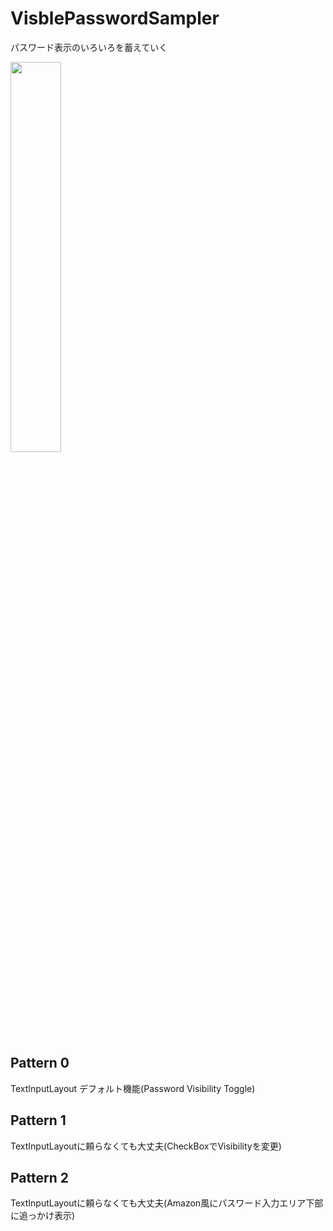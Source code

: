 # VisblePasswordSampler

パスワード表示のいろいろを蓄えていく

<img src="https://raw.githubusercontent.com/wiki/HaSuzuki/VisblePasswordSampler/visiblepassword.gif" width=40%>

## Pattern 0

TextInputLayout デフォルト機能(Password Visibility Toggle)

## Pattern 1

TextInputLayoutに頼らなくても大丈夫(CheckBoxでVisibilityを変更)

## Pattern 2

TextInputLayoutに頼らなくても大丈夫(Amazon風にパスワード入力エリア下部に追っかけ表示)

